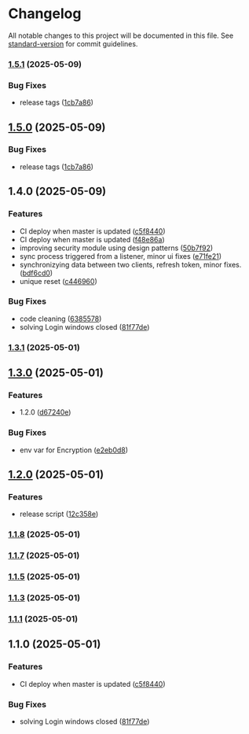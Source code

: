 # Changelog

All notable changes to this project will be documented in this file. See [standard-version](https://github.com/conventional-changelog/standard-version) for commit guidelines.

### [1.5.1](https://github.com/jcdesignweb/jukeis-app-erb/compare/v1.4.0...v1.5.1) (2025-05-09)


### Bug Fixes

* release tags ([1cb7a86](https://github.com/jcdesignweb/jukeis-app-erb/commit/1cb7a8632ab2d2e3e49009d5fdc10b79f86dc8a5))

## [1.5.0](https://github.com/jcdesignweb/jukeis-app-erb/compare/v1.4.0...v1.5.0) (2025-05-09)


### Bug Fixes

* release tags ([1cb7a86](https://github.com/jcdesignweb/jukeis-app-erb/commit/1cb7a8632ab2d2e3e49009d5fdc10b79f86dc8a5))

## 1.4.0 (2025-05-09)


### Features

* CI deploy when master is updated ([c5f8440](https://github.com/jcdesignweb/jukeis-app-erb/commit/c5f8440dafcd34ad6f1eff997b3841e75fe99a6b))
* CI deploy when master is updated ([f48e86a](https://github.com/jcdesignweb/jukeis-app-erb/commit/f48e86ad3c4d42ab0e87c5368112c37f6f26fccf))
* improving security module using design patterns ([50b7f92](https://github.com/jcdesignweb/jukeis-app-erb/commit/50b7f92cdb7c15f279f5781836e40490e6385ba8))
* sync process triggered from a listener, minor ui fixes ([e71fe21](https://github.com/jcdesignweb/jukeis-app-erb/commit/e71fe21e46a85c012beb214c51773da69685f99d))
* synchronizying data between two clients, refresh token,  minor fixes. ([bdf6cd0](https://github.com/jcdesignweb/jukeis-app-erb/commit/bdf6cd0ae28031851bc7ecf5412b55f4f42729bb))
* unique reset ([c446960](https://github.com/jcdesignweb/jukeis-app-erb/commit/c4469607882f7ebd05e8686979679059ef62abf4))


### Bug Fixes

* code cleaning ([6385578](https://github.com/jcdesignweb/jukeis-app-erb/commit/63855784fc5ccb6871247b17ae4c8f3dcd501beb))
* solving Login windows closed ([81f77de](https://github.com/jcdesignweb/jukeis-app-erb/commit/81f77de7368158e318d36c8e091f872ef270455b))

### [1.3.1](https://github.com/jcdesignweb/jukeis-app-erb/compare/v1.3.0...v1.3.1) (2025-05-01)

## [1.3.0](https://github.com/jcdesignweb/jukeis-app-erb/compare/v1.2.0...v1.3.0) (2025-05-01)


### Features

* 1.2.0 ([d67240e](https://github.com/jcdesignweb/jukeis-app-erb/commit/d67240e7ec1c8d38c71b528da6e045fc8a0d6419))


### Bug Fixes

* env var for Encryption ([e2eb0d8](https://github.com/jcdesignweb/jukeis-app-erb/commit/e2eb0d83dd81d2a3a3ddc057278d34b762e8c1a2))

## [1.2.0](https://github.com/jcdesignweb/jukeis-app-erb/compare/v1.1.8...v1.2.0) (2025-05-01)


### Features

* release script ([12c358e](https://github.com/jcdesignweb/jukeis-app-erb/commit/12c358e1cc8c3bc43d0238790dfab82f55767b2c))

### [1.1.8](https://github.com/jcdesignweb/jukeis-app-erb/compare/v1.1.7...v1.1.8) (2025-05-01)

### [1.1.7](https://github.com/jcdesignweb/jukeis-app-erb/compare/v1.1.4...v1.1.7) (2025-05-01)

### [1.1.5](https://github.com/jcdesignweb/jukeis-app-erb/compare/v1.1.3...v1.1.5) (2025-05-01)

### [1.1.3](https://github.com/jcdesignweb/jukeis-app-erb/compare/v1.1.1...v1.1.3) (2025-05-01)

### [1.1.1](https://github.com/jcdesignweb/jukeis-app-erb/compare/v1.1.0...v1.1.1) (2025-05-01)

## 1.1.0 (2025-05-01)


### Features

* CI deploy when master is updated ([c5f8440](https://github.com/jcdesignweb/jukeis-app-erb/commit/c5f8440dafcd34ad6f1eff997b3841e75fe99a6b))


### Bug Fixes

* solving Login windows closed ([81f77de](https://github.com/jcdesignweb/jukeis-app-erb/commit/81f77de7368158e318d36c8e091f872ef270455b))
